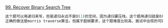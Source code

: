 [99. Recover Binary Search Tree](https://leetcode.com/problems/recover-binary-search-tree/)

```python
这个题可以用递归来写，但是递归永远不是O(1)的空间，因为递归要压栈，这个题用递归就是O(logn)的空间，不符合这个题的要求。
正确的做法是morris traverse算法，但属于超纲要求，这个题难度比较高，面试中出现的可能性太小，放弃之。
```

